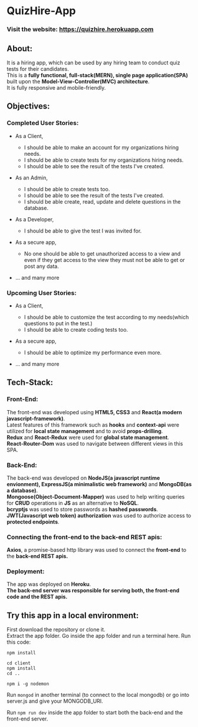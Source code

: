 # QuizHire-App 
### Visit the website: https://quizhire.herokuapp.com

## About:

It is a hiring app, which can be used by any hiring team to conduct quiz tests for their candidates.  
This is a **fully functional, full-stack(MERN), single page application(SPA)** built upon the **Model-View-Controller(MVC) architecture**.  
It is fully responsive and mobile-friendly.

## Objectives: 
### Completed User Stories:
* As a Client,
  * I should be able to make an account for my organizations hiring needs.
  * I should be able to create tests for my organizations hiring needs.
  * I should be able to see the result of the tests I've created.

* As an Admin,
  * I should be able to create tests too.
  * I should be able to see the result of the tests I've created.
  * I should be able create, read, update and delete questions in the database.

* As a Developer,
  * I should be able to give the test I was invited for.

* As a secure app,
  * No one should be able to get unauthorized access to a view and even if they get access to the view they must not be able to get or post any data.

* ... and many more
  
### Upcoming User Stories: 
* As a Client,
  * I should be able to customize the test according to my needs(which questions to put in the test.)
  * I should be able to create coding tests too.
  
* As a secure app,
  * I should be able to optimize my performance even more.

* ... and many more

## Tech-Stack:
### Front-End:
The front-end was developed using **HTML5, CSS3** and **React(a modern javascript-framework)**.  
Latest features of this framework such as **hooks** and **context-api** were utilized for **local state management** and to avoid **props-drilling**.  
**Redux** and **React-Redux** were used for **global state management**.  
**React-Router-Dom** was used to navigate between different views in this SPA.

### Back-End:
The back-end was developed on **NodeJS(a javascript runtime envionment), ExpressJS(a minimalistic web framework)** and **MongoDB(as a database)**.    
**Mongoose(Object-Document-Mapper)** was used to help writing queries for **CRUD** operations in **JS** as an alternative to **NoSQL**.  
**bcryptjs** was used to store passwords as **hashed passwords**.  
**JWT(Javascript web token) authorization** was used to authorize access to **protected endpoints**.

### Connecting the front-end to the back-end REST apis:
**Axios**, a promise-based http library was used to connect the **front-end** to the **back-end REST apis.**

### Deployment:
The app was deployed on **Heroku**.  
**The back-end server was responsible for serving both, the front-end code and the REST apis.**


## Try this app in a local environment:
First download the repository or clone it.  
Extract the app folder. 
Go inside the app folder and run a terminal here.
Run this code:  
```
npm install

cd client
npm install
cd ..

npm i -g nodemon
```

Run `mongod` in another terminal (to connect to the local mongodb) or go into server.js and give your MONGODB_URI.

Run `npm run dev` inside the app folder to start both the back-end and the front-end server.

